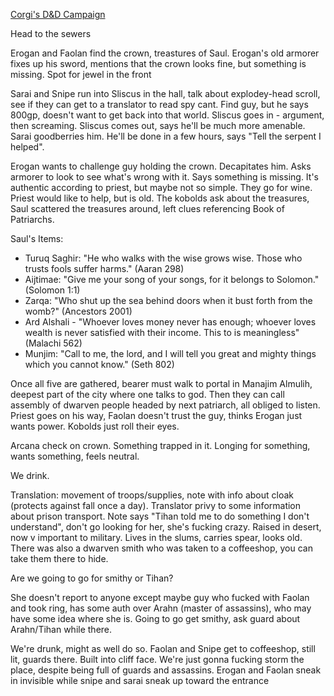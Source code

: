 ---
---

[Corgi's D&D Campaign](/games/corgi)

Head to the sewers

Erogan and Faolan find the crown, treastures of Saul. Erogan's old armorer fixes up his sword, mentions that the crown looks fine, but something is missing. Spot for jewel in the front

Sarai and Snipe run into Sliscus in the hall, talk about explodey-head scroll, see if they can get to a translator to read spy cant. Find guy, but he says 800gp, doesn't want to get back into that world. Sliscus goes in - argument, then screaming. Sliscus comes out, says he'll be much more amenable. Sarai goodberries him. He'll be done in a few hours, says "Tell the serpent I helped".

Erogan wants to challenge guy holding the crown. Decapitates him. Asks armorer to look to see what's wrong with it. Says something is missing. It's authentic according to priest, but maybe not so simple.  They go for wine. Priest would like to help, but is old. The kobolds ask about the treasures, Saul scattered the treasures around, left clues referencing Book of Patriarchs.

Saul's Items:

* Turuq Saghir: "He who walks with the wise grows wise. Those who trusts fools suffer harms." (Aaran 298)
* Aijtimae: "Give me your song of your songs, for it belongs to Solomon." (Solomon 1:1)
* Zarqa: "Who shut up the sea behind doors when it bust forth from the womb?" (Ancestors 2001)
* Ard Alshali - "Whoever loves money never has enough; whoever loves wealth is never satisfied with their income. This to is meaningless" (Malachi 562)
* Munjim: "Call to me, the lord, and I will tell you great and mighty things which you cannot know." (Seth 802)

Once all five are gathered, bearer must walk to portal in Manajim Almulih, deepest part of the city where one talks to god. Then they can call assembly of dwarven people headed by next patriarch, all obliged to listen. Priest goes on his way, Faolan doesn't trust the guy, thinks Erogan just wants power. Kobolds just roll their eyes.

Arcana check on crown. Something trapped in it. Longing for something, wants something, feels neutral.

We drink.

Translation: movement of troops/supplies, note with info about cloak (protects against fall once a day). Translator privy to some information about prison transport. Note says "Tihan told me to do something I don't understand", don't go looking for her, she's fucking crazy. Raised in desert, now v important to military. Lives in the slums, carries spear, looks old. There was also a dwarven smith who was taken to a coffeeshop, you can take them there to hide.

Are we going to go for smithy or Tihan?

She doesn't report to anyone except maybe guy who fucked with Faolan and took ring, has some auth over Arahn (master of assassins), who may have some idea where she is. Going to go get smithy, ask guard about Arahn/Tihan while there.

We're drunk, might as well do so. Faolan and Snipe get to coffeeshop, still lit, guards there. Built into cliff face. We're just gonna fucking storm the place, despite being full of guards and assassins. Erogan and Faolan sneak in invisible while snipe and sarai sneak up toward the entrance
